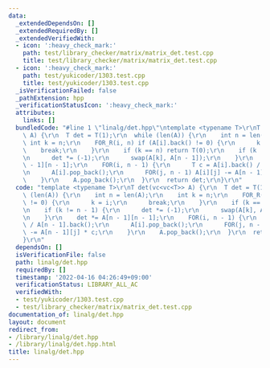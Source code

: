 ```yaml
---
data:
  _extendedDependsOn: []
  _extendedRequiredBy: []
  _extendedVerifiedWith:
  - icon: ':heavy_check_mark:'
    path: test/library_checker/matrix/matrix_det.test.cpp
    title: test/library_checker/matrix/matrix_det.test.cpp
  - icon: ':heavy_check_mark:'
    path: test/yukicoder/1303.test.cpp
    title: test/yukicoder/1303.test.cpp
  _isVerificationFailed: false
  _pathExtension: hpp
  _verificationStatusIcon: ':heavy_check_mark:'
  attributes:
    links: []
  bundledCode: "#line 1 \"linalg/det.hpp\"\ntemplate <typename T>\r\nT det(vc<vc<T>>\
    \ A) {\r\n  T det = T(1);\r\n  while (len(A)) {\r\n    int n = len(A);\r\n   \
    \ int k = n;\r\n    FOR_R(i, n) if (A[i].back() != 0) {\r\n      k = i;\r\n  \
    \    break;\r\n    }\r\n    if (k == n) return T(0);\r\n    if (k != n - 1) {\r\
    \n      det *= (-1);\r\n      swap(A[k], A[n - 1]);\r\n    }\r\n    det *= A[n\
    \ - 1][n - 1];\r\n    FOR(i, n - 1) {\r\n      T c = A[i].back() / A[n - 1].back();\r\
    \n      A[i].pop_back();\r\n      FOR(j, n - 1) A[i][j] -= A[n - 1][j] * c;\r\n\
    \    }\r\n    A.pop_back();\r\n  }\r\n  return det;\r\n}\r\n"
  code: "template <typename T>\r\nT det(vc<vc<T>> A) {\r\n  T det = T(1);\r\n  while\
    \ (len(A)) {\r\n    int n = len(A);\r\n    int k = n;\r\n    FOR_R(i, n) if (A[i].back()\
    \ != 0) {\r\n      k = i;\r\n      break;\r\n    }\r\n    if (k == n) return T(0);\r\
    \n    if (k != n - 1) {\r\n      det *= (-1);\r\n      swap(A[k], A[n - 1]);\r\
    \n    }\r\n    det *= A[n - 1][n - 1];\r\n    FOR(i, n - 1) {\r\n      T c = A[i].back()\
    \ / A[n - 1].back();\r\n      A[i].pop_back();\r\n      FOR(j, n - 1) A[i][j]\
    \ -= A[n - 1][j] * c;\r\n    }\r\n    A.pop_back();\r\n  }\r\n  return det;\r\n\
    }\r\n"
  dependsOn: []
  isVerificationFile: false
  path: linalg/det.hpp
  requiredBy: []
  timestamp: '2022-04-16 04:26:49+09:00'
  verificationStatus: LIBRARY_ALL_AC
  verifiedWith:
  - test/yukicoder/1303.test.cpp
  - test/library_checker/matrix/matrix_det.test.cpp
documentation_of: linalg/det.hpp
layout: document
redirect_from:
- /library/linalg/det.hpp
- /library/linalg/det.hpp.html
title: linalg/det.hpp
---
```

